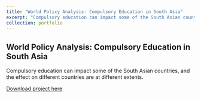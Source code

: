 ```yaml
---
title: "World Policy Analysis: Compulsory Education in South Asia"
excerpt: "Compulsory education can impact some of the South Asian countries, and the effect on different countries are at different extents."
collection: portfolio
---
```

World Policy Analysis: Compulsory Education in South Asia
---

Compulsory education can impact some of the South Asian countries, and the effect on different countries are at different extents.

[Download project here](../files/World%20Policy%20Analysis-Compulsory%20Education%20in%20South%20Asia.pdf)

